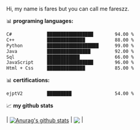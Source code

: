Hi, my name is fares but you can call me fareszz.

📊 **programing languages:**

```txt
C#             █████████████████        94.00 %
C++            ██████████████           88.00 %
Python         ███████████████████      99.00 %          
Java           ████████████████         92.00 %    
Sql            ████████████             66.00 %
JavaScript     █████████████████        96.00 %
Html + Css     ██████████████           85.00 %     

```

📊 **certifications:**

```txt
ejptV2         █████████                54.00 %   
```


📈 **my github stats**

| <a href="https://github.com/anuraghazra/github-readme-stats"><img align="center" src="https://github-readme-stats.vercel.app/api?username=fareszz1&show_icons=true&include_all_commits=true&theme=dark&hide_border=false&count_private=true" alt="Anurag's github stats" /></a>
| <a href="https://github.com/anuraghazra/github-readme-stats"><img align="center" src="https://github-readme-stats.vercel.app/api/top-langs/?username=fareszz1&layout=compact&theme=dark&hide_border=true" /></a> |




